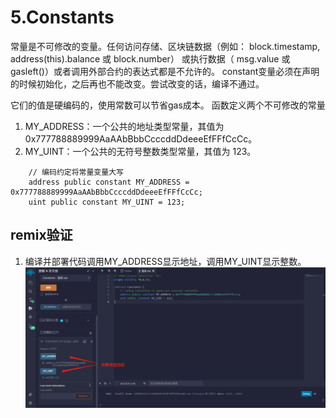 # 5.Constants

常量是不可修改的变量。任何访问存储、区块链数据（例如： block.timestamp, address(this).balance 或 block.number） 或执行数据（ msg.value 或 gasleft()）或者调用外部合约的表达式都是不允许的。
constant变量必须在声明的时候初始化，之后再也不能改变。尝试改变的话，编译不通过。

它们的值是硬编码的，使用常数可以节省gas成本。
函数定义两个不可修改的常量
1. MY_ADDRESS：一个公共的地址类型常量，其值为 0x777788889999AaAAbBbbCcccddDdeeeEfFFfCcCc。
2. MY_UINT：一个公共的无符号整数类型常量，其值为 123。


```solidity
    // 编码约定将常量变量大写
    address public constant MY_ADDRESS = 0x777788889999AaAAbBbbCcccddDdeeeEfFFfCcCc;
    uint public constant MY_UINT = 123;
```


## remix验证
1. 编译并部署代码调用MY_ADDRESS显示地址，调用MY_UINT显示整数。
![5-1.jpg](img/5-1.jpg)